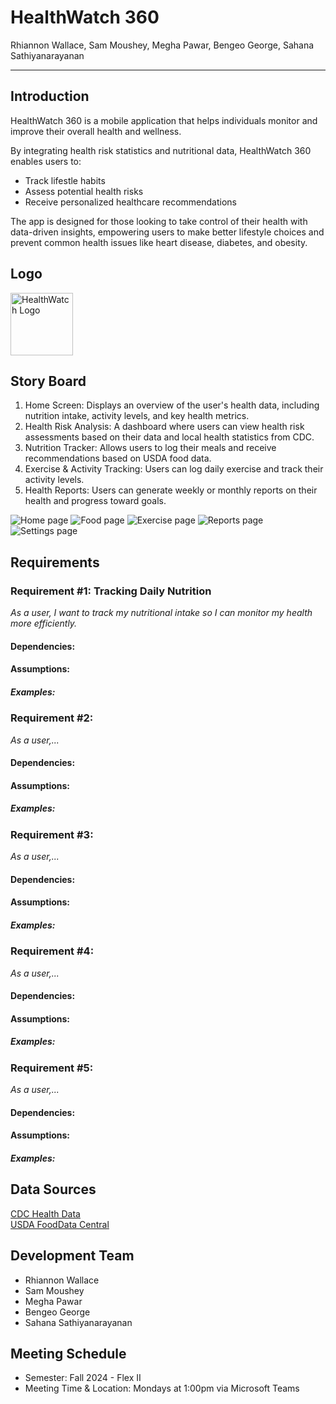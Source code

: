 # HealthWatch 360

Rhiannon Wallace, Sam Moushey, Megha Pawar, Bengeo George, Sahana Sathiyanarayanan

<hr>

## Introduction

HealthWatch 360 is a mobile application that helps individuals monitor and improve their overall health and wellness.  

By integrating health risk statistics and nutritional data, HealthWatch 360 enables users to:
* Track lifestle habits
* Assess potential health risks
* Receive personalized healthcare recommendations
  
The app is designed for those looking to take control of their health with data-driven insights, empowering users to make better lifestyle choices and prevent common health issues like heart disease, diabetes, and obesity. 

## Logo
<img src="healthcare.png" alt="HealthWatch Logo" width="100" height="100">

## Story Board

1. Home Screen: Displays an overview of the user's health data, including nutrition intake, activity levels, and key health metrics. 
2. Health Risk Analysis: A dashboard where users can view health risk assessments based on their data and local health statistics from CDC. 
3. Nutrition Tracker: Allows users to log their meals and receive recommendations based on USDA food data. 
4. Exercise & Activity Tracking: Users can log daily exercise and track their activity levels. 
5. Health Reports: Users can generate weekly or monthly reports on their health and progress toward goals. 

<img src="Home.png" alt="Home page"> <img src="Nutrition.png" alt="Food page"> <img src="Activities.png" alt="Exercise page"> <img src="Reports.png" alt="Reports page"> <img src="Settings.png" alt="Settings page">
## Requirements
### Requirement #1: Tracking Daily Nutrition
*As a user, I want to track my nutritional intake so I can monitor my health more efficiently.*

#### Dependencies:

#### Assumptions:

##### Examples:

### Requirement #2:
*As a user,...*

#### Dependencies:

#### Assumptions:

##### Examples:

### Requirement #3:
*As a user,...*

#### Dependencies:

#### Assumptions:

##### Examples:

### Requirement #4:
*As a user,...*

#### Dependencies:

#### Assumptions:

##### Examples:

### Requirement #5:
*As a user,...*

#### Dependencies:

#### Assumptions:

##### Examples:

## Data Sources

[CDC Health Data](https://data.cdc.gov/)  
[USDA FoodData Central](https://fdc.nal.usda.gov/fdc-app.html#/food-search?type=Foundation&query=)

## Development Team
- Rhiannon Wallace
- Sam Moushey
- Megha Pawar
- Bengeo George
- Sahana Sathiyanarayanan

## Meeting Schedule
* Semester: Fall 2024 - Flex II
* Meeting Time & Location: Mondays at 1:00pm via Microsoft Teams


